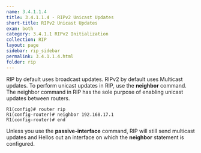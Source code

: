 ```yaml
---
name: 3.4.1.1.4
title: 3.4.1.1.4 - RIPv2 Unicast Updates
short-title: RIPv2 Unicast Updates
exam: both
category: 3.4.1.1 RIPv2 Initialization
collection: RIP
layout: page
sidebar: rip_sidebar
permalink: 3.4.1.1.4.html
folder: rip
---
```

RIP by default uses broadcast updates. RIPv2 by default uses Multicast updates. To perform unicast updates in RIP, use the **neighbor** command. The neighbor command in RIP has the sole purpose of enabling unicast updates between routers.
```
R1(config)# router rip
R1(config-router)# neighbor 192.168.17.1
R1(config-router)# end
```

Unless you use the **passive-interface** command, RIP will still send multicast updates and Hellos out an interface on which the **neighbor** statement is configured.
